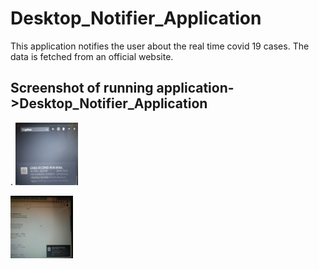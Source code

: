# Desktop_Notifier_Application

This application notifies the user about the real time covid 19
cases. The data is fetched from an official website.
## Screenshot of running application->Desktop_Notifier_Application
.
<img src="2.jpeg" style="height:100px;width:100px" alt="Screenshot of the running project"/>

<img src="1.jpeg" style="height:100px;width:100px" alt="Screenshot of the running project"/>

